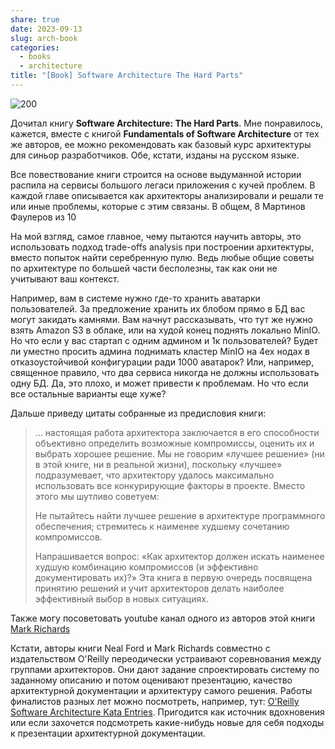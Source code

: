 ```yaml
---
share: true
date: 2023-09-13
slug: arch-book
categories:
  - books
  - architecture
title: "[Book] Software Architecture The Hard Parts"
---
```




![200](attachments/Software_Architecture_The_Hard_Parts.png)

Дочитал книгу **Software Architecture: The Hard Parts**. Мне понравилось, кажется, вместе с книгой **Fundamentals of Software Architecture** от тех же авторов, ее можно рекомендовать как базовый курс архитектуры для синьор разработчиков. Обе, кстати, изданы на русском языке.
<!-- more -->

Все повествование книги строится на основе выдуманной истории распила на сервисы большого легаси приложения с кучей проблем. В каждой главе описывается как архитекторы анализировали и решали те или иные проблемы, которые с этим связаны. В общем, 8 Мартинов Фаулеров из 10

На мой взгляд, самое главное, чему пытаются научить авторы, это использовать подход trade-offs analysis при построении архитектуры, вместо попыток найти серебренную пулю. Ведь любые общие советы по архитектуре по большей части бесполезны, так как они не учитывают ваш контекст. 

Например, вам в системе нужно где-то хранить аватарки пользователей. За предложение хранить их блобом прямо в БД вас могут закидать камнями. Вам начнут рассказывать, что тут же нужно взять Amazon S3 в облаке, или на худой конец поднять локально MinIO. Но что если у вас стартап с одним админом и 1к пользователей? Будет ли уместно просить админа поднимать кластер MinIO на 4ех нодах в отказоустойчивой конфигурации ради 1000 аватарок?
Или, например, священное правило, что два сервиса никогда не должны использовать одну БД. Да, это плохо, и может привести к проблемам. Но что если все остальные варианты еще хуже?

Дальше приведу цитаты собранные из предисловия книги:

>... настоящая работа архитектора заключается в его способности объективно определить возможные компромиссы, оценить их и выбрать хорошее решение. Мы не говорим «лучшее решение» (ни в этой книге, ни в реальной жизни), поскольку «лучшее» подразумевает, что архитектору удалось максимально использовать все конкурирующие факторы в проекте. Вместо этого мы шутливо советуем:
>
>Не пытайтесь найти лучшее решение в архитектуре программного обеспечения; стремитесь к наименее худшему сочетанию компромиссов.
>
>Напрашивается вопрос: «Как архитектор должен искать наименее худшую комбинацию компромиссов (и эффективно документировать их)?» Эта книга в первую очередь посвящена принятию решений и учит архитекторов делать наиболее эффективный выбор в новых ситуациях.

Также могу посоветовать youtube канал одного из авторов этой книги [Mark Richards](https://www.youtube.com/@markrichards5014/videos) 

Кстати, авторы книги Neal Ford и Mark Richards совместно с издательством O'Reilly переодически устраивают соревнования между группами архитекторов. Они дают задание спроектировать систему по заданному описанию и потом оценивают презентацию, качество архитектурной документации и архитектуру самого решения. 
Работы финалистов разных лет можно посмотреть, например, тут: [O'Reilly Software Architecture Kata Entries](https://github.com/tekiegirl/SoftwareArchitectureResources/blob/main/Resources/OReillyKata.md). Пригодится как источник вдохновения или если захочется подсмотреть какие-нибудь новые для себя подходы к презентации архитектурной документации. 